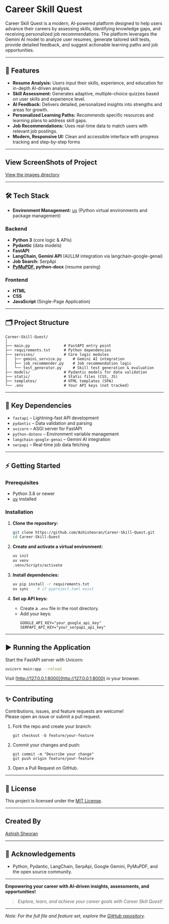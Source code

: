 # Career Skill Quest

Career Skill Quest is a modern, AI-powered platform designed to help users advance their careers by assessing skills, identifying knowledge gaps, and receiving personalized job recommendations. The platform leverages the Gemini AI model to analyze user resumes, generate tailored skill tests, provide detailed feedback, and suggest actionable learning paths and job opportunities.

---

## 🚀 Features

- **Resume Analysis:** Users input their skills, experience, and education for in-depth AI-driven analysis.
- **Skill Assessment:** Generates adaptive, multiple-choice quizzes based on user skills and experience level.
- **AI Feedback:** Delivers detailed, personalized insights into strengths and areas for growth.
- **Personalized Learning Paths:** Recommends specific resources and learning plans to address skill gaps.
- **Job Recommendations:** Uses real-time data to match users with relevant job postings.
- **Modern, Responsive UI:** Clean and accessible interface with progress tracking and step-by-step forms

---

## View ScreenShots of Project 

[View the images directory](https://github.com/Ashisheoran/Career-Skill-Quest/tree/main/images)


---

## 🛠️ Tech Stack

- **Environment Management:** [uv](https://github.com/astral-sh/uv) (Python virtual environments and package management)

### Backend
- **Python 3** (core logic & APIs)
- **Pydantic** (data models)
- **FastAPI** 
- **LangChain, Gemini API** (AI/LLM integration via langchain-google-genai)
- **Job Search:** SerpApi
- **[PyMuPDF](https://pymupdf.readthedocs.io/), python-docx** (resume parsing)

### Frontend
- **HTML**
- **CSS**
- **JavaScript** (Single-Page Application)

---

## 🗂️ Project Structure

```
Career-Skill-Quest/
│
├── main.py               # FastAPI entry point
├── requirements.txt      # Python dependencies
├── services/             # Core logic modules
│   ├── gemini_service.py     # Gemini AI integration
│   ├── job_recommender.py    # Job recommendation logic
│   └── test_generator.py     # Skill test generation & evaluation
├── models/               # Pydantic models for data validation
├── static/               # Static files (CSS, JS)
├── templates/            # HTML templates (SPA)
└── .env                  # Your API keys (not tracked)
```

---

## 🧩 Key Dependencies

- `fastapi` – Lightning-fast API development
- `pydantic` – Data validation and parsing
- `uvicorn` – ASGI server for FastAPI
- `python-dotenv` – Environment variable management
- `langchain-google-genai` – Gemini AI integration
- `serpapi` – Real-time job data fetching

---

## ⚡ Getting Started

### Prerequisites

- Python 3.8 or newer
- [uv](https://github.com/astral-sh/uv) installed

### Installation

1. **Clone the repository:**
   ```sh
   git clone https://github.com/Ashisheoran/Career-Skill-Quest.git
   cd Career-Skill-Quest
   ```

2. **Create and activate a virtual environment:**
   ```sh
   uv init
   uv venv
   .venv/Scripts/activate
   ```

3. **Install dependencies:**
   ```sh
   uv pip install -r requirements.txt
   uv sync    # if pyproject.toml exist
   ```

4. **Set up API keys:**
   - Create a `.env` file in the root directory.
   - Add your keys:
     ```
     GOOGLE_API_KEY="your_google_api_key"
     SERPAPI_API_KEY="your_serpapi_api_key"
     ```

---

## ▶️ Running the Application

Start the FastAPI server with Uvicorn:

```sh
uvicorn main:app --reload
```

Visit [http://127.0.0.1:8000](http://127.0.0.1:8000) in your browser.

---

## ✨ Contributing

Contributions, issues, and feature requests are welcome!  
Please open an issue or submit a pull request.

1. Fork the repo and create your branch:
   ```
   git checkout -b feature/your-feature
   ```
2. Commit your changes and push:
   ```
   git commit -m "Describe your change"
   git push origin feature/your-feature
   ```
3. Open a Pull Request on GitHub.

---

## 📄 License

This project is licensed under the [MIT License](LICENSE). 

---
## Created By

[Ashish Sheoran](https://github.com/Ashisheoran)

---

## 👏 Acknowledgements

- Python, Pydantic, LangChain, SerpApi, Google Gemini, PyMuPDF, and the open source community.

---
**Empowering your career with AI-driven insights, assessments, and opportunities!**

> *Explore, learn, and achieve your career goals with Career Skill Quest!*

---

*Note: For the full file and feature set, explore the [GitHub repository](https://github.com/Ashisheoran/Career-Skill-Quest).*
